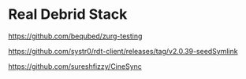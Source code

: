 # Real Debrid Stack

https://github.com/bequbed/zurg-testing

https://github.com/systr0/rdt-client/releases/tag/v2.0.39-seedSymlink

https://github.com/sureshfizzy/CineSync
